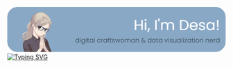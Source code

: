 [![Header](./github-header.png)](https://desamaia.github.io/DesaPortfolio/)
[![Typing SVG](https://readme-typing-svg.herokuapp.com?font=Poppins&pause=1000&color=435762&center=true&width=700&height=40&lines=data+visualization+consultant+based+in+Germany;clear+communication+of+data+insights;or+a+more+artistic+approach;stand-out+visuals+for+research+groups+and+data+driven+organisations)](https://git.io/typing-svg)
